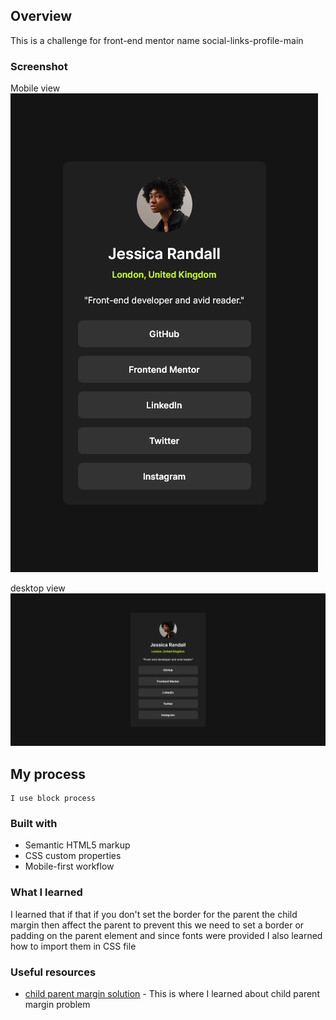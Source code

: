 ## Overview
This is a challenge for front-end mentor name social-links-profile-main

### Screenshot
Mobile view
![](./Screenshots/mobile.png)

desktop view
![](./Screenshots/desktop.png)

## My process
    I use block process

### Built with
- Semantic HTML5 markup
- CSS custom properties
- Mobile-first workflow

### What I learned
I learned that if that if you don't set the border for the parent the child margin then affect the parent to prevent this we need to set a border or padding on the parent element and since fonts were provided I also learned how to import them in CSS file

### Useful resources
- [child parent margin solution](https://www.geeksforgeeks.org/why-margin-on-child-element-moves-the-parent-element-in-css/) - This is where I learned about child parent margin problem